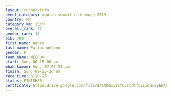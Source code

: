 ```yaml
---
layout: runner-info 
event_category: mantra-summit-challenge-2019 
country: PH
category_km: 15KM 
overall_rank: 77
gender_rank: 16
bib: 706
first_name: Agnes
last_name: Paliauhoetomo
gender: F
team_name: WEERUN
start: Sun, 06-15-00 am
mbah_kamad: Sun, 07-07-23 am
finish: Sun, 09-25-26 am
race_time: 3-10-26
status: FINISHER
certficate: https:drive.google.com/file/d/1AOaxyi1fc3sbdtfCLIibNwiyEWA9DrsC/view?usp=sharing
---
```

